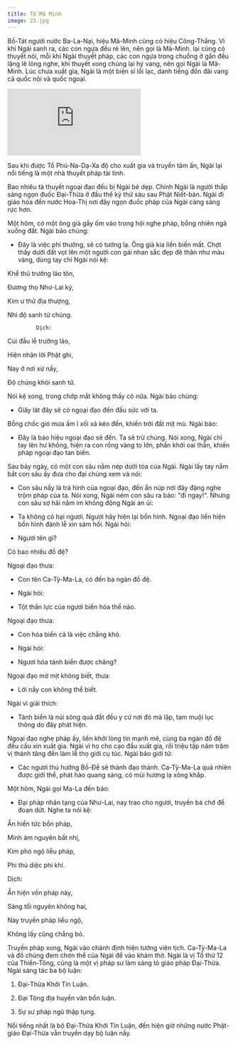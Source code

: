 ```yaml
---
title: Tổ Mã Minh
image: 23.jpg
---
```

Bồ-Tát người nước Ba-La-Nại, hiệu Mã-Minh cũng có hiệu Công-Thắng. Vì khi Ngài sanh ra, các con ngựa đều ré lên, nên gọi là Mã-Minh. lại cũng có thuyết nói, mỗi khi Ngài thuyết pháp, các con ngựa trong chuồng ở gần đều lặng lẽ lóng nghe, khi thuyết xong chúng lại hý vang, nên gọi Ngài là Mã-Minh. Lúc chưa xuất gia, Ngài là một biện sĩ lỗi lạc, danh tiếng đồn đãi vang cả quốc nội và quốc ngoại.

![ten buc hinh](http://www.daophatngaynay.com/vn/thumbnail.php?file=images/10-09/maminh_835468481.jpg&size=article_medium "ten buc hinh")

Sau khi được Tổ Phú-Na-Dạ-Xa độ cho xuất gia và truyền tâm ấn, Ngài lại nổi tiếng là một nhà thuyết pháp tài tình.

Bao nhiêu tà thuyết ngoại đạo đều bị Ngài bẻ dẹp. Chính Ngài là người thắp sáng ngọn đuốc Đại-Thừa ở đầu thế kỷ thứ sáu sau Phật Niết-bàn. Ngài đi giáo hóa đến nước Hoa-Thị nơi đây ngọn đuốc pháp của Ngài càng sáng rực hơn.

Một hôm, có một ông già gầy ốm vào trong hội nghe pháp, bỗng nhiên ngã xuống đất. Ngài bảo chúng: 

- Đây là việc phi thường, sẽ có tướng lạ. Ông già kia liền biến mất. Chợt thấy dưới đất vọt lên một người con gái nhan sắc đẹp đẽ thân như màu vàng, dùng tay chỉ Ngài nói kệ:

Khể thủ trưởng lão tôn,

Đương thọ Như-Lai ký,

Kim ư thử địa thượng,

Nhi độ sanh tử chúng.

             Dịch:

Cúi đầu lễ trưởng lão,

Hiện nhận lời Phật ghi,

Nay ở nơi xứ nầy,

Độ chúng khỏi sanh tử.

Nói kệ xong, trong chớp mắt không thấy cô nữa. Ngài bảo chúng:

- Giây lát đây sẽ có ngoại đạo đến đấu sức với ta.

Bỗng chốc gió mưa ầm ĩ xối xả kéo đến, khiến trời đất mịt mù. Ngài bảo:

- Đây là báo hiệu ngoại đạo sẽ đến. Ta sẽ trừ chúng. Nói xong, Ngài chỉ tay lên hư không, hiện ra con rồng vàng to lớn, phấn khởi oai thần, khiến pháp ngoại đạo tan biến.

Sau bảy ngày, có một con sâu nằm nép dưới tòa của Ngài. Ngài lấy tay nắm bắt con sâu ấy đưa cho đại chúng xem và nói:

- Con sâu nầy là trá hình của ngoại đạo, đến ẩn núp nơi đây đặng nghe trộm pháp của ta. Nói xong, Ngài ném con sâu ra bảo: "đi ngay!". Nhưng con sâu sợ hãi nằm im không động Ngài an ủi:

- Ta không có hại ngươi. Ngươi hãy hiện lại bổn hình. Ngoại đạo liền hiện bổn hình đảnh lễ xin sám hối. Ngài hỏi:

- Ngươi tên gì?

Có bao nhiêu đồ đệ?

Ngoại đạo thưa:

- Con tên Ca-Tỳ-Ma-La, có đến ba ngàn đồ đệ.

- Ngài hỏi:

- Tột thần lực của ngươi biến hóa thế nào.

Ngoại đạo thưa:

- Con hóa biển cả là việc chẳng khó.

- Ngài hỏi:

- Ngươi hóa tánh biển được chăng?

 Ngoại đạo mờ mịt không biết, thưa:

- Lời nầy con không thể biết.

Ngài vì giải thích:

- Tánh biển là núi sông quả đất đều y cứ nơi đó mà lập, tam muội lục thông do đây phát hiện.

Ngoại đạo nghe pháp ấy, liền khởi lòng tin mạnh mẽ, cùng ba ngàn đồ đệ đều cầu xin xuất gia. Ngài vì họ cho cạo đầu xuất gia, rồi triệu tập năm trăm vị thánh tăng đến làm lễ thọ giới cụ túc. Ngài bảo giới tử:

- Các ngươi thú hướng Bồ-Đề sẽ thành đạo thánh. Ca-Tỳ-Ma-La quả nhiên được giới thể, phát hào quang sáng, có mùi hương lạ xông khắp.

Một hôm, Ngài gọi Ma-La đến bảo:

- Đại pháp nhãn tạng của Như-Lai, nay trao cho ngươi, truyền bá chớ để đoạn dứt. Nghe ta nói kệ:

Ẩn hiển tức bổn pháp,

Minh ám nguyên bất nhị,

Kim phó ngộ liễu pháp,

Phi thủ diệc phi khí.

  Dịch:

Ẩn hiện vốn pháp này,

Sáng tối nguyên không hai,

Nay truyền pháp liểu ngộ,

Không lấy cũng chẳng bỏ.

Truyền pháp xong, Ngài vào chánh định hiện tướng viên tịch. Ca-Tỳ-Ma-La và đồ chúng đem chơn thể của Ngài để vào khám thờ. Ngài là vị Tổ thứ 12 của Thiền-Tông, cũng là một vị pháp sư làm sáng tỏ giáo pháp Đại-Thừa. Ngài sáng tác ba bộ luận:

1. Đại-Thừa Khởi Tín Luận.

2. Đại Tông địa huyền văn bổn luận.

3. Sự sư pháp ngũ thập tụng.

Nổi tiếng nhất là bộ Đại-Thừa Khởi Tín Luận, đến hiện giờ những nước Phật-giáo Đại-Thừa vẫn truyền dạy bộ luận nầy.